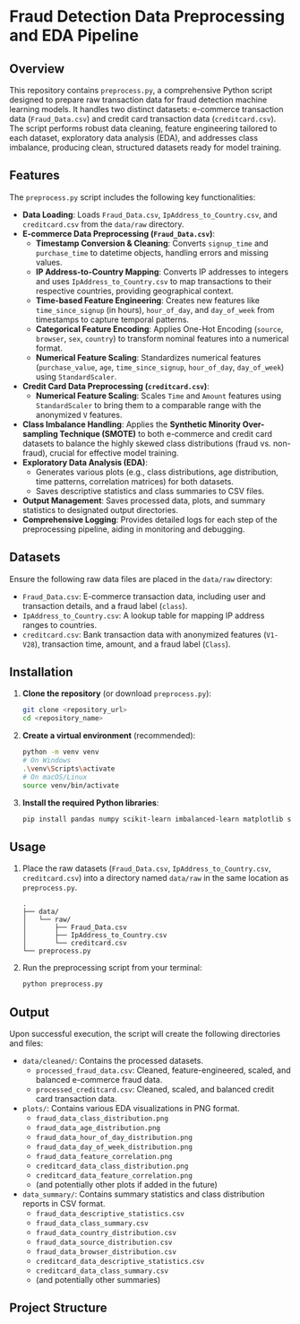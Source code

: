 # Fraud Detection Data Preprocessing and EDA Pipeline

## Overview

This repository contains `preprocess.py`, a comprehensive Python script designed to prepare raw transaction data for fraud detection machine learning models. It handles two distinct datasets: e-commerce transaction data (`Fraud_Data.csv`) and credit card transaction data (`creditcard.csv`). The script performs robust data cleaning, feature engineering tailored to each dataset, exploratory data analysis (EDA), and addresses class imbalance, producing clean, structured datasets ready for model training.

## Features

The `preprocess.py` script includes the following key functionalities:

* **Data Loading**: Loads `Fraud_Data.csv`, `IpAddress_to_Country.csv`, and `creditcard.csv` from the `data/raw` directory.
* **E-commerce Data Preprocessing (`Fraud_Data.csv`)**:
    * **Timestamp Conversion & Cleaning**: Converts `signup_time` and `purchase_time` to datetime objects, handling errors and missing values.
    * **IP Address-to-Country Mapping**: Converts IP addresses to integers and uses `IpAddress_to_Country.csv` to map transactions to their respective countries, providing geographical context.
    * **Time-based Feature Engineering**: Creates new features like `time_since_signup` (in hours), `hour_of_day`, and `day_of_week` from timestamps to capture temporal patterns.
    * **Categorical Feature Encoding**: Applies One-Hot Encoding (`source`, `browser`, `sex`, `country`) to transform nominal features into a numerical format.
    * **Numerical Feature Scaling**: Standardizes numerical features (`purchase_value`, `age`, `time_since_signup`, `hour_of_day`, `day_of_week`) using `StandardScaler`.
* **Credit Card Data Preprocessing (`creditcard.csv`)**:
    * **Numerical Feature Scaling**: Scales `Time` and `Amount` features using `StandardScaler` to bring them to a comparable range with the anonymized `V` features.
* **Class Imbalance Handling**: Applies the **Synthetic Minority Over-sampling Technique (SMOTE)** to both e-commerce and credit card datasets to balance the highly skewed class distributions (fraud vs. non-fraud), crucial for effective model training.
* **Exploratory Data Analysis (EDA)**:
    * Generates various plots (e.g., class distributions, age distribution, time patterns, correlation matrices) for both datasets.
    * Saves descriptive statistics and class summaries to CSV files.
* **Output Management**: Saves processed data, plots, and summary statistics to designated output directories.
* **Comprehensive Logging**: Provides detailed logs for each step of the preprocessing pipeline, aiding in monitoring and debugging.

## Datasets

Ensure the following raw data files are placed in the `data/raw` directory:

* `Fraud_Data.csv`: E-commerce transaction data, including user and transaction details, and a fraud label (`class`).
* `IpAddress_to_Country.csv`: A lookup table for mapping IP address ranges to countries.
* `creditcard.csv`: Bank transaction data with anonymized features (`V1-V28`), transaction time, amount, and a fraud label (`Class`).

## Installation

1.  **Clone the repository** (or download `preprocess.py`):
    ```bash
    git clone <repository_url>
    cd <repository_name>
    ```

2.  **Create a virtual environment** (recommended):
    ```bash
    python -m venv venv
    # On Windows
    .\venv\Scripts\activate
    # On macOS/Linux
    source venv/bin/activate
    ```

3.  **Install the required Python libraries**:
    ```bash
    pip install pandas numpy scikit-learn imbalanced-learn matplotlib seaborn python-docx
    ```

## Usage

1.  Place the raw datasets (`Fraud_Data.csv`, `IpAddress_to_Country.csv`, `creditcard.csv`) into a directory named `data/raw` in the same location as `preprocess.py`.
    ```
    .
    ├── data/
    │   └── raw/
    │       ├── Fraud_Data.csv
    │       ├── IpAddress_to_Country.csv
    │       └── creditcard.csv
    └── preprocess.py
    ```
2.  Run the preprocessing script from your terminal:
    ```bash
    python preprocess.py
    ```

## Output

Upon successful execution, the script will create the following directories and files:

* `data/cleaned/`: Contains the processed datasets.
    * `processed_fraud_data.csv`: Cleaned, feature-engineered, scaled, and balanced e-commerce fraud data.
    * `processed_creditcard.csv`: Cleaned, scaled, and balanced credit card transaction data.
* `plots/`: Contains various EDA visualizations in PNG format.
    * `fraud_data_class_distribution.png`
    * `fraud_data_age_distribution.png`
    * `fraud_data_hour_of_day_distribution.png`
    * `fraud_data_day_of_week_distribution.png`
    * `fraud_data_feature_correlation.png`
    * `creditcard_data_class_distribution.png`
    * `creditcard_data_feature_correlation.png`
    * (and potentially other plots if added in the future)
* `data_summary/`: Contains summary statistics and class distribution reports in CSV format.
    * `fraud_data_descriptive_statistics.csv`
    * `fraud_data_class_summary.csv`
    * `fraud_data_country_distribution.csv`
    * `fraud_data_source_distribution.csv`
    * `fraud_data_browser_distribution.csv`
    * `creditcard_data_descriptive_statistics.csv`
    * `creditcard_data_class_summary.csv`
    * (and potentially other summaries)

## Project Structure